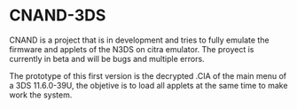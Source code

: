 # CNAND-3DS
CNAND is a project that is in development and tries to fully emulate the firmware and applets of the N3DS on citra emulator. The proyect is currently in beta and will be bugs and multiple errors.

The prototype of this first version is the decrypted .CIA of the main menu of a 3DS 11.6.0-39U, the objetive is to load all applets at the same time to make work the system.
